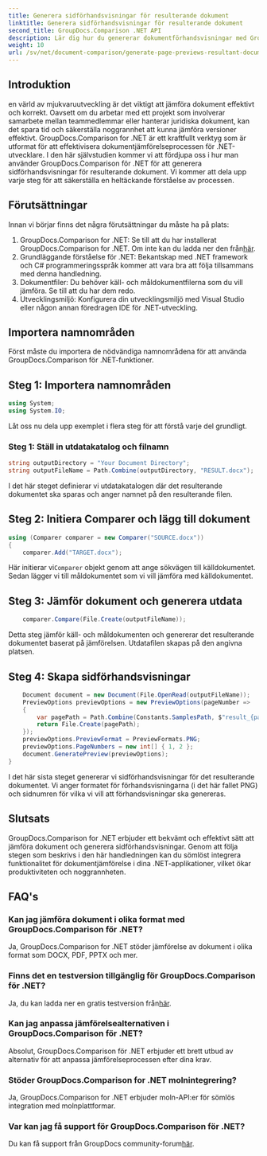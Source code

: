 ```yaml
---
title: Generera sidförhandsvisningar för resulterande dokument
linktitle: Generera sidförhandsvisningar för resulterande dokument
second_title: GroupDocs.Comparison .NET API
description: Lär dig hur du genererar dokumentförhandsvisningar med GroupDocs.Comparison för .NET. Jämför dokument effektivt och korrekt.
weight: 10
url: /sv/net/document-comparison/generate-page-previews-resultant-document/
---
```

## Introduktion
en värld av mjukvaruutveckling är det viktigt att jämföra dokument effektivt och korrekt. Oavsett om du arbetar med ett projekt som involverar samarbete mellan teammedlemmar eller hanterar juridiska dokument, kan det spara tid och säkerställa noggrannhet att kunna jämföra versioner effektivt. GroupDocs.Comparison for .NET är ett kraftfullt verktyg som är utformat för att effektivisera dokumentjämförelseprocessen för .NET-utvecklare. I den här självstudien kommer vi att fördjupa oss i hur man använder GroupDocs.Comparison för .NET för att generera sidförhandsvisningar för resulterande dokument. Vi kommer att dela upp varje steg för att säkerställa en heltäckande förståelse av processen.
## Förutsättningar
Innan vi börjar finns det några förutsättningar du måste ha på plats:
1.  GroupDocs.Comparison for .NET: Se till att du har installerat GroupDocs.Comparison for .NET. Om inte kan du ladda ner den från[här](https://releases.groupdocs.com/comparison/net/).
2. Grundläggande förståelse för .NET: Bekantskap med .NET framework och C# programmeringsspråk kommer att vara bra att följa tillsammans med denna handledning.
3. Dokumentfiler: Du behöver käll- och måldokumentfilerna som du vill jämföra. Se till att du har dem redo.
4. Utvecklingsmiljö: Konfigurera din utvecklingsmiljö med Visual Studio eller någon annan föredragen IDE för .NET-utveckling.

## Importera namnområden
Först måste du importera de nödvändiga namnområdena för att använda GroupDocs.Comparison för .NET-funktioner.
## Steg 1: Importera namnområden
```csharp
using System;
using System.IO;
```
Låt oss nu dela upp exemplet i flera steg för att förstå varje del grundligt.
### Steg 1: Ställ in utdatakatalog och filnamn
```csharp
string outputDirectory = "Your Document Directory";
string outputFileName = Path.Combine(outputDirectory, "RESULT.docx");
```
I det här steget definierar vi utdatakatalogen där det resulterande dokumentet ska sparas och anger namnet på den resulterande filen.
## Steg 2: Initiera Comparer och lägg till dokument
```csharp
using (Comparer comparer = new Comparer("SOURCE.docx"))
{
    comparer.Add("TARGET.docx");
```
 Här initierar vi`Comparer` objekt genom att ange sökvägen till källdokumentet. Sedan lägger vi till måldokumentet som vi vill jämföra med källdokumentet.
## Steg 3: Jämför dokument och generera utdata
```csharp
    comparer.Compare(File.Create(outputFileName));
```
Detta steg jämför käll- och måldokumenten och genererar det resulterande dokumentet baserat på jämförelsen. Utdatafilen skapas på den angivna platsen.
## Steg 4: Skapa sidförhandsvisningar
```csharp
    Document document = new Document(File.OpenRead(outputFileName));
    PreviewOptions previewOptions = new PreviewOptions(pageNumber =>
    {
        var pagePath = Path.Combine(Constants.SamplesPath, $"result_{pageNumber}.png");
        return File.Create(pagePath);
    });
    previewOptions.PreviewFormat = PreviewFormats.PNG;
    previewOptions.PageNumbers = new int[] { 1, 2 };
    document.GeneratePreview(previewOptions);
}
```
I det här sista steget genererar vi sidförhandsvisningar för det resulterande dokumentet. Vi anger formatet för förhandsvisningarna (i det här fallet PNG) och sidnumren för vilka vi vill att förhandsvisningar ska genereras.

## Slutsats
GroupDocs.Comparison for .NET erbjuder ett bekvämt och effektivt sätt att jämföra dokument och generera sidförhandsvisningar. Genom att följa stegen som beskrivs i den här handledningen kan du sömlöst integrera funktionalitet för dokumentjämförelse i dina .NET-applikationer, vilket ökar produktiviteten och noggrannheten.
## FAQ's
### Kan jag jämföra dokument i olika format med GroupDocs.Comparison för .NET?
Ja, GroupDocs.Comparison for .NET stöder jämförelse av dokument i olika format som DOCX, PDF, PPTX och mer.
### Finns det en testversion tillgänglig för GroupDocs.Comparison för .NET?
 Ja, du kan ladda ner en gratis testversion från[här](https://releases.groupdocs.com/).
### Kan jag anpassa jämförelsealternativen i GroupDocs.Comparison för .NET?
Absolut, GroupDocs.Comparison för .NET erbjuder ett brett utbud av alternativ för att anpassa jämförelseprocessen efter dina krav.
### Stöder GroupDocs.Comparison for .NET molnintegrering?
Ja, GroupDocs.Comparison for .NET erbjuder moln-API:er för sömlös integration med molnplattformar.
### Var kan jag få support för GroupDocs.Comparison för .NET?
 Du kan få support från GroupDocs community-forum[här](https://forum.groupdocs.com/c/comparison/12).
